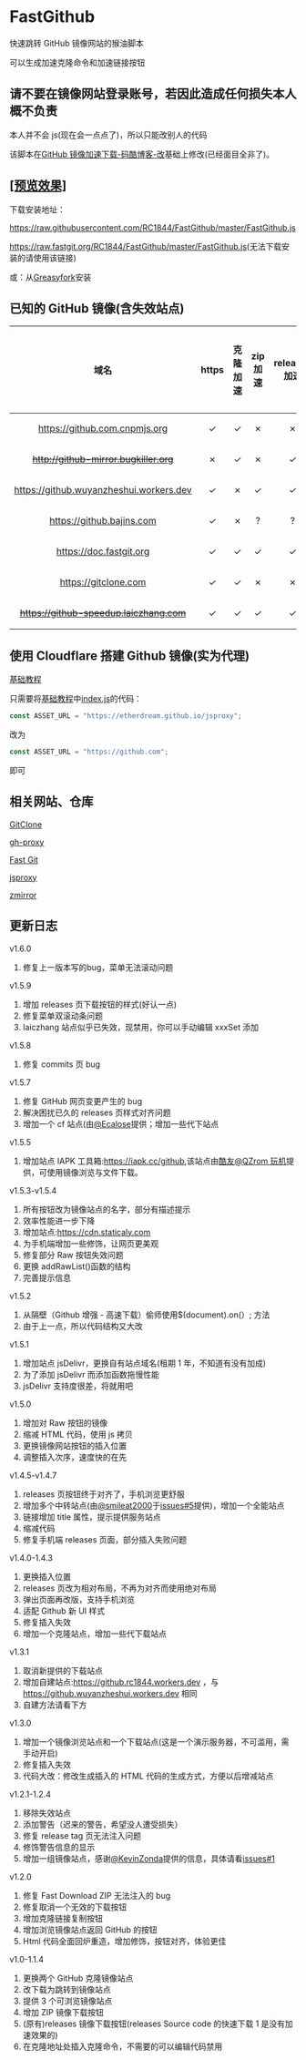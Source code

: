 # FastGithub

快速跳转 GitHub 镜像网站的猴油脚本

可以生成加速克隆命令和加速链接按钮

## 请不要在镜像网站登录账号，若因此造成任何损失本人概不负责

本人并不会 js(现在会一点点了)，所以只能改别人的代码

该脚本在[GitHub 镜像加速下载-码酷博客-改](https://greasyfork.org/zh-CN/scripts/391911)基础上修改(已经面目全非了)。

## [[预览效果]](REANDME/README.md)

下载安装地址：

<https://raw.githubusercontent.com/RC1844/FastGithub/master/FastGithub.js>

<https://raw.fastgit.org/RC1844/FastGithub/master/FastGithub.js>(无法下载安装的请使用该链接)

或：从[Greasyfork](https://greasyfork.org/zh-CN/scripts/397419)安装

## 已知的 GitHub 镜像(含失效站点)

|                    域名                    | https | 克隆加速 | zip 加速 | releases 加速 | 主机服务商 | 服务器所在地 |
| :----------------------------------------: | :---: | :------: | :------: | :-----------: | :--------: | :----------: |
|      <https://github.com.cnpmjs.org>       |   ✓   |    ✓     |    ✗     |       ✗       |   dnspod   |     香港     |
|  ~~<http://github-mirror.bugkiller.org>~~  |   ✗   |    ✓     |    ✗     |       ✓       |     ?      |     日本     |
| <https://github.wuyanzheshui.workers.dev>  |   ✓   |    ✗     |    ✓     |       ✓       | Cloudflare |     美国     |
|        <https://github.bajins.com>         |   ✓   |    ✗     |    ?     |       ?       | Cloudflare |     美国     |
|         <https://doc.fastgit.org>          |   ✓   |    ✓     |    ✓     |       ✓       |  fastgit   |     香港     |
|           <https://gitclone.com>           |   ✓   |    ✓     |    ✗     |       ✗       |   Aliyun   |     杭州     |
| ~~<https://github-speedup.laiczhang.com>~~ |   ✓   |    ✓     |    ✓     |       ✓       | Quadranet  |     美国     |

## 使用 Cloudflare 搭建 Github 镜像(实为代理)

[基础教程](https://github.com/EtherDream/jsproxy/tree/master/cf-worker)

只需要将[基础教程](https://github.com/EtherDream/jsproxy/tree/master/cf-worker)中[index.js](https://raw.githubusercontent.com/EtherDream/jsproxy/master/cf-worker/index.js)的代码：

```js
const ASSET_URL = "https://etherdream.github.io/jsproxy";
```

改为

```js
const ASSET_URL = "https://github.com";
```

即可

## 相关网站、仓库

[GitClone](https://gitclone.com/)

[gh-proxy](https://github.com/hunshcn/gh-proxy)

[Fast Git](https://fastgit.org/)

[jsproxy](https://github.com/EtherDream/jsproxy)

[zmirror](https://github.com/aploium/zmirror)

## 更新日志

v1.6.0

1. 修复上一版本写的bug，菜单无法滚动问题

v1.5.9

1. 增加 releases 页下载按钮的样式(好认一点)
2. 修复菜单双滚动条问题
3. laiczhang 站点似乎已失效，现禁用，你可以手动编辑 xxxSet 添加

v1.5.8

1. 修复 commits 页 bug

v1.5.7

1. 修复 GitHub 网页变更产生的 bug
2. 解决困扰已久的 releases 页样式对齐问题
3. 增加一个 cf 站点(由[@Ecalose](https://github.com/Ecalose)提供；增加一些代下站点

v1.5.5

1. 增加站点 IAPK 工具箱:<https://iapk.cc/github>,该站点由[酷友@QZrom 玩机](http://www.coolapk.com/u/2889405)提供，可使用镜像浏览与文件下载。

v1.5.3-v1.5.4

1. 所有按钮改为镜像站点的名字，部分有描述提示
2. 效率性能进一步下降
3. 增加站点:<https://cdn.staticaly.com>
4. 为手机端增加一些修饰，让网页更美观
5. 修复部分 Raw 按钮失效问题
6. 更换 addRawList()函数的结构
7. 完善提示信息

v1.5.2

1. 从隔壁（Github 增强 - 高速下载）偷师使用\$(document).on(）; 方法
2. 由于上一点，所以代码结构又大改

v1.5.1

1. 增加站点 jsDelivr，更换自有站点域名(租期 1 年，不知道有没有加成)
2. 为了添加 jsDelivr 而添加函数拖慢性能
3. jsDelivr 支持度很差，将就用吧

v1.5.0

1. 增加对 Raw 按钮的镜像
2. 缩减 HTML 代码，使用 js 拷贝
3. 更换镜像网站按钮的插入位置
4. 调整插入次序，速度快的在先

v1.4.5-v1.4.7

1. releases 页按钮终于对齐了，手机浏览更舒服
2. 增加多个中转站点(由[@smileat2000](https://github.com/smileat2000)于[issues#5](https://github.com/RC1844/FastGithub/issues/5)提供)，增加一个全能站点
3. 链接增加 title 属性，提示提供服务站点
4. 缩减代码
5. 修复手机端 releases 页面，部分插入失败问题

v1.4.0-1.4.3

1. 更换插入位置
2. releases 页改为相对布局，不再为对齐而使用绝对布局
3. 弹出页面再改版，支持手机浏览
4. 适配 Github 新 UI 样式
5. 修复插入失效
6. 增加一个克隆站点，增加一些代下载站点

v1.3.1

1. 取消新提供的下载站点
2. 增加自建站点:<https://github.rc1844.workers.dev> ，与<https://github.wuyanzheshui.workers.dev> 相同
3. 自建方法请看下方

v1.3.0

1. 增加一个镜像浏览站点和一个下载站点(这是一个演示服务器，不可滥用，需手动开启)
2. 修复插入失效
3. 代码大改：修改生成插入的 HTML 代码的生成方式，方便以后增减站点

v1.2.1-1.2.4

1. 移除失效站点
2. 添加警告（迟来的警告，希望没人遭受损失）
3. 修复 release tag 页无法注入问题
4. 修饰警告信息的显示
5. 增加一组镜像站点，感谢[@KevinZonda](https://github.com/KevinZonda)提供的信息，具体请看[issues#1](https://github.com/RC1844/FastGithub/issues/1)

v1.2.0

1. 修复 Fast Download ZIP 无法注入的 bug
2. 修复取消一个无效的下载按钮
3. 增加克隆链接复制按钮
4. 增加浏览镜像站点返回 GitHub 的按钮
5. Html 代码全面回炉重造，增加修饰，按钮对齐，体验更佳

v1.0-1.1.4

1. 更换两个 GitHub 克隆镜像站点
2. 改下载为跳转到镜像站点
3. 提供 3 个可浏览镜像站点
4. 增加 ZIP 镜像下载按钮
5. (原有)releases 镜像下载按钮(releases Source code 的快速下载 1 是没有加速效果的)
6. 在克隆地址处插入克隆命令，不需要的可以编辑代码禁用
